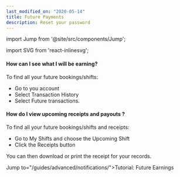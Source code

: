 ```yaml
---
last_modified_on: "2020-05-14"
title: Future Payments
description: Reset your password
---
```


import Jump from '@site/src/components/Jump';

import SVG from 'react-inlinesvg';


#### How can I see what I will be earning?
To find all your future bookings/shifts:

* Go to you account
* Select Transaction History
* Select Future transactions.

#### How do I view upcoming receipts and payouts ?
To find all your future bookings/shifts and receipts:

* Go to My Shifts and choose the Upcoming Shift
* Click the Receipts button

You can then download or print the receipt for your records.


Jump to="/guides/advanced/notifications/">Tutorial: Future Earnings</Jump>
